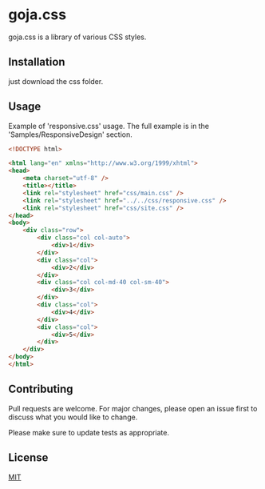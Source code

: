 # goja.css

goja.css is a library of various CSS styles.

## Installation

just download the css folder.

## Usage

Example of 'responsive.css' usage. The full example is in the 'Samples/ResponsiveDesign' section.

```html
<!DOCTYPE html>

<html lang="en" xmlns="http://www.w3.org/1999/xhtml">
<head>
    <meta charset="utf-8" />
    <title></title>
    <link rel="stylesheet" href="css/main.css" />
    <link rel="stylesheet" href="../../css/responsive.css" />
    <link rel="stylesheet" href="css/site.css" />
</head>
<body>
    <div class="row">
        <div class="col col-auto">
            <div>1</div>
        </div>
        <div class="col">
            <div>2</div>
        </div>
        <div class="col col-md-40 col-sm-40">
            <div>3</div>
        </div>
        <div class="col">
            <div>4</div>
        </div>
        <div class="col">
            <div>5</div>
        </div>
    </div>
</body>
</html>
```

## Contributing

Pull requests are welcome. For major changes, please open an issue first
to discuss what you would like to change.

Please make sure to update tests as appropriate.

## License

[MIT](https://choosealicense.com/licenses/mit/)
